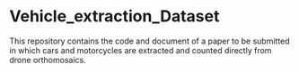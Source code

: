 # Vehicle_extraction_Dataset

This repository contains the code and document of a paper to be submitted in which cars and motorcycles are extracted and counted directly from drone orthomosaics.
